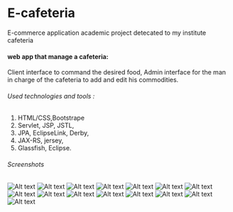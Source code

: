 # E-cafeteria

E-commerce application academic project detecated to my institute cafeteria 

#### web app that manage a cafeteria:

Client interface to command the desired food, 
Admin interface for the man in charge of the cafeteria to add and edit his commodities.

###### Used technologies and tools :

1. HTML/CSS,Bootstrape
2. Servlet, JSP, JSTL,
3. JPA, EclipseLink, Derby,
4. JAX-RS, jersey,
5. Glassfish, Eclipse. 

###### Screenshots 
![Alt text](1.png?raw=true " ")
![Alt text](2.png?raw=true " ")
![Alt text](3.png?raw=true " ")
![Alt text](4.png?raw=true " ")
![Alt text](5.png?raw=true " ")
![Alt text](6.png?raw=true " ")
![Alt text](7.png?raw=true " ")
![Alt text](8.png?raw=true " ")
![Alt text](9.png?raw=true " ")
![Alt text](10.png?raw=true " ")
![Alt text](11.png?raw=true " ")
![Alt text](12.png?raw=true " ")
![Alt text](13.png?raw=true " ")
![Alt text](14.png?raw=true " ")
![Alt text](15.png?raw=true " ")
